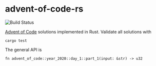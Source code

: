 # advent-of-code-rs

![Build Status](https://github.com/chasestubblefield/advent-of-code-rs/actions/workflows/ci.yml/badge.svg)

[Advent of Code](https://adventofcode.com/) solutions implemented in Rust. Validate all solutions with
```
cargo test
```

The general API is
```
fn advent_of_code::year_2020::day_1::part_1(input: &str) -> u32
```
